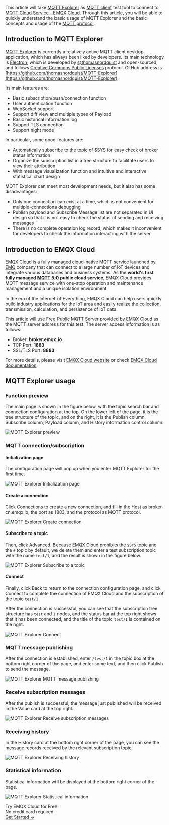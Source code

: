 This article will take [MQTT Explorer](https://mqtt-explorer.com/) as [MQTT client](https://www.emqx.com/en/blog/introduction-to-the-commonly-used-mqtt-client-library) test tool to connect to [MQTT Cloud Service - EMQX Cloud](https://www.emqx.com/en/cloud). Through this article, you will be able to quickly understand the basic usage of MQTT Explorer and the basic concepts and usage of the [MQTT protocol](https://www.emqx.com/en/mqtt-guide).



## Introduction to MQTT Explorer

[MQTT Explorer](https://mqtt-explorer.com/) is currently a relatively active MQTT client desktop application, which has always been liked by developers. Its main technology is [Electron](https://github.com/electron/electron), which is developed by [@thomasnordquist](https://github.com/thomasnordquist) and open-sourced, and follows [Creative Commons Public Licenses](https://wiki.creativecommons.org/wiki/Considerations_for_licensors_and_licensees#Considerations_for_licensees) protocol. GitHub address is [https://github.com/thomasnordquist/MQTT-Explorer](https://github.com/thomasnordquist/MQTT-Explorer).

Its main features are:

- Basic subscription/push/connection function
- User authentication function
- WebSocket support
- Support diff view and multiple types of Payload
- Basic historical information log
- Support TLS connection
- Support night mode

In particular, some good features are:

- Automatically subscribe to the topic of $SYS for easy check of broker status information
- Organize the subscription list in a tree structure to facilitate users to view their attribution
- With message visualization function and intuitive and interactive statistical chart design

MQTT Explorer can meet most development needs, but it also has some disadvantages:

- Only one connection can exist at a time, which is not convenient for multiple-connections debugging
- Publish payload and Subscribe Message list are not separated in UI design so that it is not easy to check the status of sending and receiving messages
- There is no complete operation log record, which makes it inconvenient for developers to check the information interacting with the server



## Introduction to EMQX Cloud

[EMQX Cloud](https://www.emqx.com/en/cloud) is a fully managed cloud-native MQTT service launched by [EMQ](https://www.emqx.com/en) company that can connect to a large number of IoT devices and integrate various databases and business systems. As the **world's first fully managed** [**MQTT 5.0**](https://www.emqx.com/en/blog/introduction-to-mqtt-5) **public cloud service**, EMQX Cloud provides MQTT message service with one-stop operation and maintenance management and a unique isolation environment.

In the era of the Internet of Everything, EMQX Cloud can help users quickly build industry applications for the IoT area and easily realize the collection, transmission, calculation, and persistence of IoT data.

This article will use [Free Public MQTT Server](https://www.emqx.com/en/mqtt/public-mqtt5-broker) provided by EMQX Cloud as the MQTT server address for this test. The server access information is as follows:

- Broker: **broker.emqx.io**
- TCP Port: **1883**
- SSL/TLS Port: **8883**

For more details, please visit [EMQX Cloud website](https://www.emqx.com/en/cloud) or check [EMQX Cloud documentation](https://docs.emqx.com/en/cloud/latest/).



## MQTT Explorer usage

### Function preview

The main page is shown in the figure below, with the topic search bar and connection configuration at the top. On the lower left of the page, it is the tree structure of the topic, and on the right, it is the Publish column, Subscribe column, Payload column, and History information control column.

![MQTT Explorer preview](https://assets.emqx.com/images/2d409b0d702597f30f5cd53a7940ab68.png)

### MQTT connection/subscription

#### Initialization page

The configuration page will pop up when you enter MQTT Explorer for the first time.

![MQTT Explorer Initialization page](https://assets.emqx.com/images/a66c05e560827978c1831596f3391495.png)

#### Create a connection

Click Connections to create a new connection, and fill in the Host as broker-cn.emqx.io, the port as 1883, and the protocol as MQTT protocol.

![MQTT Explorer Create connection](https://assets.emqx.com/images/640f91f59964d64d587856c8992158b0.png)

#### Subscribe to a topic

Then, click Advanced. Because EMQX Cloud prohibits the `$SYS` topic and the `#` topic by default, we delete them and enter a test subscription topic with the name `test/1`, and the result is shown in the figure below.

![MQTT Explorer Subscribe to a topic](https://assets.emqx.com/images/7718a737bc39114356ea10cd97bbe89c.png)

#### Connect

Finally, click Back to return to the connection configuration page, and click Connect to complete the connection of EMQX Cloud and the subscription of the topic `test/1`.

After the connection is successful, you can see that the subscription tree structure has `test` and `1` nodes, and the status bar at the top right shows that it has been connected, and the title of the topic `test/1` is contained on the right.

![MQTT Explorer Connect](https://assets.emqx.com/images/5425f6c546aa033e9b07d44eed16ce71.png)

### MQTT message publishing

After the connection is established, enter `/test/1` in the topic box at the bottom right corner of the page, and enter some text, and then click Publish to send the message.

![MQTT Explorer MQTT message publishing](https://assets.emqx.com/images/ff1b9faf9ec30e8510243710449eae38.png)

### Receive subscription messages

After the publish is successful, the message just published will be received in the Value card at the top right.

![MQTT Explorer Receive subscription messages](https://assets.emqx.com/images/e14ee78f54a3a8e50354282eeb545397.png)

### Receiving history

In the History card at the bottom right corner of the page, you can see the message records received by the relevant subscription topic.

![MQTT Explorer Receiving history](https://assets.emqx.com/images/f3f2581c6cba7f370ec7fd712bb51487.png)

### Statistical information

Statistical information will be displayed at the bottom right corner of the page.

![MQTT Explorer Statistical information](https://assets.emqx.com/images/30eed43a6c0bf4e2e3c3ce5df9bc01ae.png)


<section class="promotion">
    <div>
        Try EMQX Cloud for Free
        <div class="is-size-14 is-text-normal has-text-weight-normal">No credit card required</div>
    </div>
    <a href="https://accounts.emqx.com/signup?continue=https://cloud-intl.emqx.com/console/deployments/0?oper=new" class="button is-gradient px-5">Get Started →</a>
</section>

